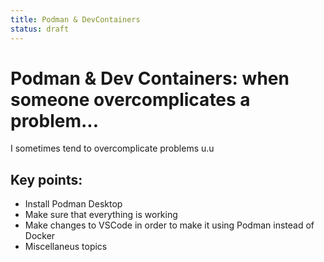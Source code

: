 ```yaml
---
title: Podman & DevContainers
status: draft
---
```

# Podman & Dev Containers: when someone overcomplicates a problem...

I sometimes tend to overcomplicate problems u.u

## Key points:
* Install Podman Desktop
* Make sure that everything is working
* Make changes to VSCode in order to make it using Podman instead of Docker
* Miscellaneus topics